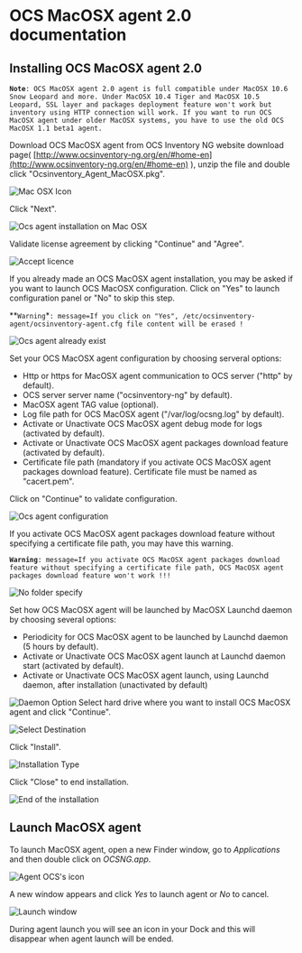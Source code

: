 # OCS MacOSX agent 2.0 documentation

## Installing OCS MacOSX agent 2.0

**`Note`**`: OCS MacOSX agent 2.0 agent is full compatible under MacOSX 10.6 Snow Leopard and more.
Under MacOSX 10.4 Tiger and MacOSX 10.5 Leopard, SSL layer and packages deployment feature won't work
but inventory using HTTP connection will work. If you want to run OCS MacOSX agent under older MacOSX systems,
you have to use the old OCS MacOSX 1.1 beta1 agent.`

Download OCS MacOSX agent from OCS Inventory NG website download page(
[http://www.ocsinventory-ng.org/en/#home-en](http://www.ocsinventory-ng.org/en/#home-en)
), unzip the file and double click "Ocsinventory_Agent_MacOSX.pkg".

![Mac OSX Icon](../img/En_macosx_agent_pkg_icon.png)

Click "Next".

![Ocs agent installation on Mac OSX](../img/EN_macosx_agent_install_introduction.png)

Validate license agreement by clicking "Continue" and "Agree".

![Accept licence](../img/EN_macosx_agent_install.licence.png)

If you already made an OCS MacOSX agent installation, you may be asked if you want to launch
OCS MacOSX configuration. Click on "Yes" to launch configuration panel or "No" to skip this step.

**`Warning`*`: message=If you click on "Yes", /etc/ocsinventory-agent/ocsinventory-agent.cfg
file content will be erased !`

![Ocs agent already exist](../img/EN_macosx_install_configuration_warn.png)

Set your OCS MacOSX agent configuration by choosing serveral options:
* Http or https for MacOSX agent communication to OCS server ("http" by default).
* OCS server server name ("ocsinventory-ng" by default).
* MacOSX agent TAG value (optional).
* Log file path for OCS MacOSX agent ("/var/log/ocsng.log" by default).
* Activate or Unactivate OCS MacOSX agent debug mode for logs (activated by default).
* Activate or Unactivate OCS MacOSX agent packages download feature (activated by default).
* Certificate file path (mandatory if you activate OCS MacOSX agent packages download feature). Certificate file must be named as "cacert.pem".

Click on "Continue" to validate configuration.

![Ocs agent configuration](../img/EN_macosx_agent_install_configuration.png)

If you activate OCS MacOSX agent packages download feature without specifying a certificate file path, you may have this warning.

**`Warning`**`: message=If you activate OCS MacOSX agent packages download feature without specifying a
certificate file path, OCS MacOSX agent packages download feature won't work !!!`

![No folder specify](../img/EN_macosx_configuration_dowload_warn.png)

Set how OCS MacOSX agent will be launched by MacOSX Launchd daemon by choosing several options:
* Periodicity for OCS MacOSX agent to be launched by Launchd daemon (5 hours by default).
* Activate or Unactivate OCS MacOSX agent launch at Launchd daemon start (activated by default).
* Activate or Unactivate OCS MacOSX agent launch, using Launchd daemon, after installation (unactivated by default)

![Daemon Option](../img/EN_macosx_agent_install_daemon_options.png)
Select hard drive where you want to install OCS MacOSX agent and click "Continue".

![Select Destination](../img/EN_macosx_agent_install_destination.png)

Click "Install".

![Installation Type](../img/EN_macosx_agent_install_type.png)

Click "Close" to end installation.

![End of the installation](../img/EN_macosx_agent_install_end.png)

## Launch MacOSX agent

To launch MacOSX agent, open a new Finder window, go to _Applications_ and then double click on _OCSNG.app_.

![Agent OCS's icon](../img/EN_macosx_agent_finder_icon.png)

A new window appears and click _Yes_ to launch agent or _No_ to cancel.

![Launch window](../img/EN_macosx_agent_launch_window.png)

During agent launch you will see an icon in your Dock and this will disappear when agent launch will be ended.